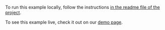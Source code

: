 To run this example locally, follow the instructions [in the readme file of the project](https://github.com/acidb/mobiscroll-demos-jquery?tab=readme-ov-file#mobiscroll-jquery-demos). 

To see this example live, check it out on our [demo page](https://demo.mobiscroll.com/jquery/datetime/localization#).